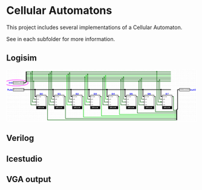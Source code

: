 # Cellular Automatons

This project includes several implementations of a Cellular Automaton.

See in each subfolder for more information.

## Logisim

![](Automaton-Logisim-8bits/assets/Automaton8bit-inside.png)

## Verilog

## Icestudio

## VGA output